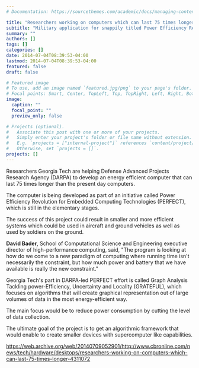 ```yaml
---
# Documentation: https://sourcethemes.com/academic/docs/managing-content/

title: "Researchers working on computers which can last 75 times longer"
subtitle: "Military application for snappily titled Power Efficiency Revolution for Embedded Computing Technologies (PERFECT)"
summary: ""
authors: []
tags: []
categories: []
date: 2014-07-04T08:39:53-04:00
lastmod: 2014-07-04T08:39:53-04:00
featured: false
draft: false

# Featured image
# To use, add an image named `featured.jpg/png` to your page's folder.
# Focal points: Smart, Center, TopLeft, Top, TopRight, Left, Right, BottomLeft, Bottom, BottomRight.
image:
  caption: ""
  focal_point: ""
  preview_only: false

# Projects (optional).
#   Associate this post with one or more of your projects.
#   Simply enter your project's folder or file name without extension.
#   E.g. `projects = ["internal-project"]` references `content/project/deep-learning/index.md`.
#   Otherwise, set `projects = []`.
projects: []
---
```


Researchers Georgia Tech are helping Defense Advanced Projects Research Agency (DARPA) to develop an energy efficient computer that can last 75 times longer than the present day computers.

The computer is being developed as part of an initiative called Power Efficiency Revolution for Embedded Computing Technologies (PERFECT), which is still in the elementary stages.

The success of this project could result in smaller and more efficient systems which could be used in aircraft and ground vehicles as well as used by soldiers on the ground.

**David Bader**, School of Computational Science and Engineering executive director of high-performance computing, said, "The program is looking at how do we come to a new paradigm of computing where running time isn't necessarily the constraint, but how much power and battery that we have available is really the new constraint."

Georgia Tech's part in DARPA-led PERFECT effort is called Graph Analysis Tackling power-Efficiency, Uncertainty and Locality (GRATEFUL), which focuses on algorithms that will create graphical representation out of large volumes of data in the most energy-efficient way.

The main focus would be to reduce power consumption by cutting the level of data collection.

The ultimate goal of the project is to get an algorithmic framework that would enable to create smaller devices with supercomputer like capabilities.

https://web.archive.org/web/20140709052901/http://www.cbronline.com/news/tech/hardware/desktops/researchers-working-on-computers-which-can-last-75-times-longer-4311072
